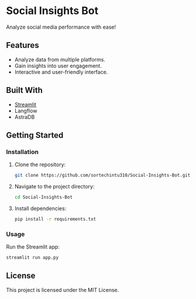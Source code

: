 

# Social Insights Bot  

Analyze social media performance with ease!  

## Features  
- Analyze data from multiple platforms.  
- Gain insights into user engagement.  
- Interactive and user-friendly interface.  

## Built With  
- [Streamlit](https://streamlit.io/)
- Langflow
- AstraDB

## Getting Started  

### Installation  
1. Clone the repository:  
   ```bash  
   git clone https://github.com/sortechintu310/Social-Insights-Bot.git  
   ```  
2. Navigate to the project directory:  
   ```bash  
   cd Social-Insights-Bot  
   ```  
3. Install dependencies:  
   ```bash  
   pip install -r requirements.txt  
   ```  

### Usage  
Run the Streamlit app:  
```bash  
streamlit run app.py  
```  

## License  
This project is licensed under the MIT License.  

